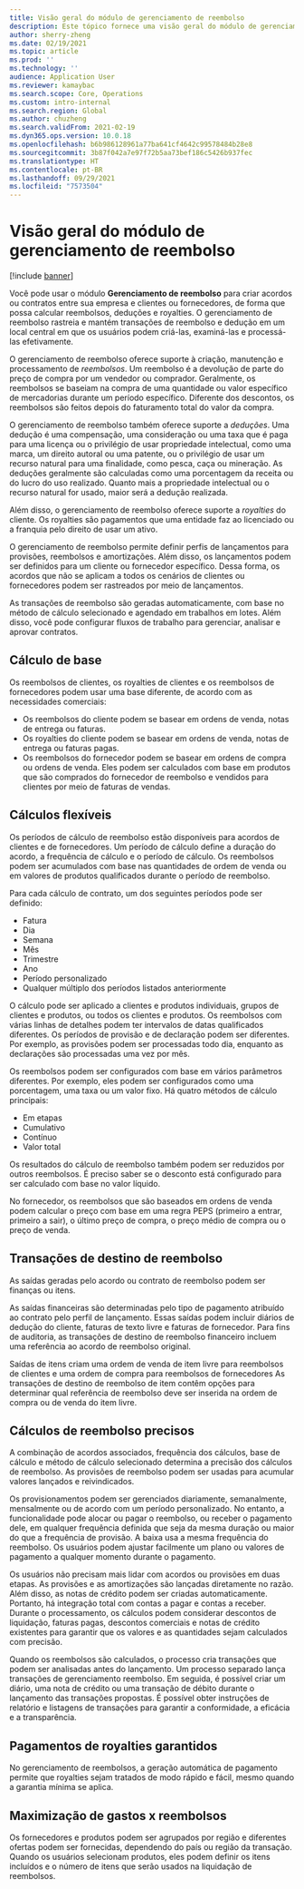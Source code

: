 ```yaml
---
title: Visão geral do módulo de gerenciamento de reembolso
description: Este tópico fornece uma visão geral do módulo de gerenciamento de reembolso para o Microsoft Dynamics 365 Supply Chain Management.
author: sherry-zheng
ms.date: 02/19/2021
ms.topic: article
ms.prod: ''
ms.technology: ''
audience: Application User
ms.reviewer: kamaybac
ms.search.scope: Core, Operations
ms.custom: intro-internal
ms.search.region: Global
ms.author: chuzheng
ms.search.validFrom: 2021-02-19
ms.dyn365.ops.version: 10.0.18
ms.openlocfilehash: b6b986128961a77ba641cf4642c99578484b28e8
ms.sourcegitcommit: 3b87f042a7e97f72b5aa73bef186c5426b937fec
ms.translationtype: HT
ms.contentlocale: pt-BR
ms.lasthandoff: 09/29/2021
ms.locfileid: "7573504"
---
```

# <a name="rebate-management-module-overview"></a>Visão geral do módulo de gerenciamento de reembolso

[!include [banner](../includes/banner.md)]

Você pode usar o módulo **Gerenciamento de reembolso** para criar acordos ou contratos entre sua empresa e clientes ou fornecedores, de forma que possa calcular reembolsos, deduções e royalties. O gerenciamento de reembolso rastreia e mantém transações de reembolso e dedução em um local central em que os usuários podem criá-las, examiná-las e processá-las efetivamente.

O gerenciamento de reembolso oferece suporte à criação, manutenção e processamento de *reembolsos*. Um reembolso é a devolução de parte do preço de compra por um vendedor ou comprador. Geralmente, os reembolsos se baseiam na compra de uma quantidade ou valor específico de mercadorias durante um período específico. Diferente dos descontos, os reembolsos são feitos depois do faturamento total do valor da compra.

O gerenciamento de reembolso também oferece suporte a *deduções*. Uma dedução é uma compensação, uma consideração ou uma taxa que é paga para uma licença ou o privilégio de usar propriedade intelectual, como uma marca, um direito autoral ou uma patente, ou o privilégio de usar um recurso natural para uma finalidade, como pesca, caça ou mineração. As deduções geralmente são calculadas como uma porcentagem da receita ou do lucro do uso realizado. Quanto mais a propriedade intelectual ou o recurso natural for usado, maior será a dedução realizada.

Além disso, o gerenciamento de reembolso oferece suporte a *royalties* do cliente. Os royalties são pagamentos que uma entidade faz ao licenciado ou a franquia pelo direito de usar um ativo.

O gerenciamento de reembolso permite definir perfis de lançamentos para provisões, reembolsos e amortizações. Além disso, os lançamentos podem ser definidos para um cliente ou fornecedor específico. Dessa forma, os acordos que não se aplicam a todos os cenários de clientes ou fornecedores podem ser rastreados por meio de lançamentos.

As transações de reembolso são geradas automaticamente, com base no método de cálculo selecionado e agendado em trabalhos em lotes. Além disso, você pode configurar fluxos de trabalho para gerenciar, analisar e aprovar contratos.

## <a name="basis-calculation"></a>Cálculo de base

Os reembolsos de clientes, os royalties de clientes e os reembolsos de fornecedores podem usar uma base diferente, de acordo com as necessidades comerciais:

- Os reembolsos do cliente podem se basear em ordens de venda, notas de entrega ou faturas.
- Os royalties do cliente podem se basear em ordens de venda, notas de entrega ou faturas pagas.
- Os reembolsos do fornecedor podem se basear em ordens de compra ou ordens de venda. Eles podem ser calculados com base em produtos que são comprados do fornecedor de reembolso e vendidos para clientes por meio de faturas de vendas.

## <a name="flexible-calculations"></a>Cálculos flexíveis

Os períodos de cálculo de reembolso estão disponíveis para acordos de clientes e de fornecedores. Um período de cálculo define a duração do acordo, a frequência de cálculo e o período de cálculo. Os reembolsos podem ser acumulados com base nas quantidades de ordem de venda ou em valores de produtos qualificados durante o período de reembolso.

Para cada cálculo de contrato, um dos seguintes períodos pode ser definido:

- Fatura
- Dia
- Semana
- Mês
- Trimestre
- Ano
- Período personalizado
- Qualquer múltiplo dos períodos listados anteriormente

O cálculo pode ser aplicado a clientes e produtos individuais, grupos de clientes e produtos, ou todos os clientes e produtos. Os reembolsos com várias linhas de detalhes podem ter intervalos de datas qualificados diferentes. Os períodos de provisão e de declaração podem ser diferentes. Por exemplo, as provisões podem ser processadas todo dia, enquanto as declarações são processadas uma vez por mês.

Os reembolsos podem ser configurados com base em vários parâmetros diferentes. Por exemplo, eles podem ser configurados como uma porcentagem, uma taxa ou um valor fixo. Há quatro métodos de cálculo principais:

- Em etapas
- Cumulativo
- Contínuo
- Valor total

Os resultados do cálculo de reembolso também podem ser reduzidos por outros reembolsos. É preciso saber se o desconto está configurado para ser calculado com base no valor líquido.

No fornecedor, os reembolsos que são baseados em ordens de venda podem calcular o preço com base em uma regra PEPS (primeiro a entrar, primeiro a sair), o último preço de compra, o preço médio de compra ou o preço de venda.

## <a name="rebate-target-transactions"></a>Transações de destino de reembolso

As saídas geradas pelo acordo ou contrato de reembolso podem ser finanças ou itens.

As saídas financeiras são determinadas pelo tipo de pagamento atribuído ao contrato pelo perfil de lançamento. Essas saídas podem incluir diários de dedução do cliente, faturas de texto livre e faturas de fornecedor. Para fins de auditoria, as transações de destino de reembolso financeiro incluem uma referência ao acordo de reembolso original.

Saídas de itens criam uma ordem de venda de item livre para reembolsos de clientes e uma ordem de compra para reembolsos de fornecedores As transações de destino de reembolso de item contêm opções para determinar qual referência de reembolso deve ser inserida na ordem de compra ou de venda do item livre.

## <a name="accurate-rebate-calculations"></a>Cálculos de reembolso precisos

A combinação de acordos associados, frequência dos cálculos, base de cálculo e método de cálculo selecionado determina a precisão dos cálculos de reembolso. As provisões de reembolso podem ser usadas para acumular valores lançados e reivindicados.

Os provisionamentos podem ser gerenciados diariamente, semanalmente, mensalmente ou de acordo com um período personalizado. No entanto, a funcionalidade pode alocar ou pagar o reembolso, ou receber o pagamento dele, em qualquer frequência definida que seja da mesma duração ou maior do que a frequência de provisão. A baixa usa a mesma frequência do reembolso. Os usuários podem ajustar facilmente um plano ou valores de pagamento a qualquer momento durante o pagamento.

Os usuários não precisam mais lidar com acordos ou provisões em duas etapas. As provisões e as amortizações são lançadas diretamente no razão. Além disso, as notas de crédito podem ser criadas automaticamente. Portanto, há integração total com contas a pagar e contas a receber. Durante o processamento, os cálculos podem considerar descontos de liquidação, faturas pagas, descontos comerciais e notas de crédito existentes para garantir que os valores e as quantidades sejam calculados com precisão.

Quando os reembolsos são calculados, o processo cria transações que podem ser analisadas antes do lançamento. Um processo separado lança transações de gerenciamento reembolso. Em seguida, é possível criar um diário, uma nota de crédito ou uma transação de débito durante o lançamento das transações propostas. É possível obter instruções de relatório e listagens de transações para garantir a conformidade, a eficácia e a transparência.

## <a name="guaranteed-royalty-payments"></a>Pagamentos de royalties garantidos

No gerenciamento de reembolsos, a geração automática de pagamento permite que royalties sejam tratados de modo rápido e fácil, mesmo quando a garantia mínima se aplica.

## <a name="maximizing-spend-versus-rebates"></a>Maximização de gastos x reembolsos

Os fornecedores e produtos podem ser agrupados por região e diferentes ofertas podem ser fornecidas, dependendo do país ou região da transação. Quando os usuários selecionam produtos, eles podem definir os itens incluídos e o número de itens que serão usados na liquidação de reembolsos.
